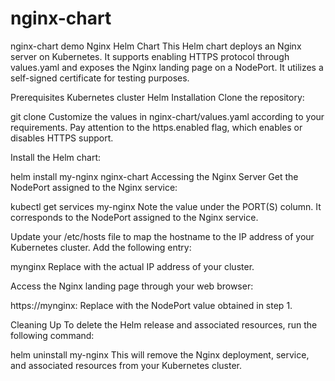 # nginx-chart
nginx-chart demo 
Nginx Helm Chart
This Helm chart deploys an Nginx server on Kubernetes. It supports enabling HTTPS protocol through values.yaml and exposes the Nginx landing page on a NodePort. It utilizes a self-signed certificate for testing purposes.

Prerequisites
Kubernetes cluster
Helm
Installation
Clone the repository:


git clone <repository-url>
Customize the values in nginx-chart/values.yaml according to your requirements. Pay attention to the https.enabled flag, which enables or disables HTTPS support.

Install the Helm chart:


helm install my-nginx nginx-chart
Accessing the Nginx Server
Get the NodePort assigned to the Nginx service:


kubectl get services my-nginx
Note the value under the PORT(S) column. It corresponds to the NodePort assigned to the Nginx service.

Update your /etc/hosts file to map the hostname to the IP address of your Kubernetes cluster. Add the following entry:


<cluster-ip> mynginx
Replace <cluster-ip> with the actual IP address of your cluster.

Access the Nginx landing page through your web browser:


https://mynginx:<node-port>
Replace <node-port> with the NodePort value obtained in step 1.

Cleaning Up
To delete the Helm release and associated resources, run the following command:

helm uninstall my-nginx
This will remove the Nginx deployment, service, and associated resources from your Kubernetes cluster.